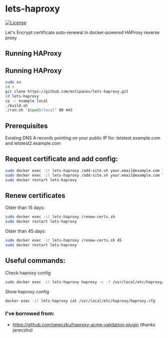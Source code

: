 # lets-haproxy
[![License](https://img.shields.io/badge/License-Apache%202.0-blue.svg)](https://opensource.org/licenses/Apache-2.0)

Let's Encrypt certificate auto-renewal in docker-powered HAProxy reverse proxy

## Running HAProxy


## Running HAProxy

```bash
sudo su
cd ~
git clone https://github.com/mstipanov/lets-haproxy.git
cd lets-haproxy
cp -r example local
./build.sh
./run.sh "$(pwd)/local" 80 443
```

## Prerequisites
Existing DNS A records pointing on your public IP for: letstest.example.com and letstest2.example.com

## Request certificate and add config:

```bash
sudo docker exec -it lets-haproxy /add-site.sh your.email@example.com letstest.example.com server1 www.mysite1.com:80
sudo docker exec -it lets-haproxy /add-site.sh your.email@example.com letstest2.example.com server1 www.mysite2.com:80
sudo docker restart lets-haproxy
```

## Renew certificates 
Older than 15 days:

```bash
sudo docker exec -it lets-haproxy /renew-certs.sh
sudo docker restart lets-haproxy
```

Older than 45 days:

```bash
sudo docker exec -it lets-haproxy /renew-certs.sh 45
sudo docker restart lets-haproxy
```

## Useful commands:
Check haproxy config 

```bash
sudo docker exec -it lets-haproxy haproxy -c -f /usr/local/etc/haproxy/haproxy.cfg
```

Show haproxy config

```bash
docker exec -it lets-haproxy cat /usr/local/etc/haproxy/haproxy.cfg
```

### I've borrowed from:
* https://github.com/janeczku/haproxy-acme-validation-plugin (thanks janeczku)
